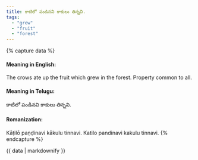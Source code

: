 ```yaml
---
title: కాటిలో పండినవి కాకులు తిన్నవి.
tags:
  - "grew"
  - "fruit"
  - "forest"
---
```


{% capture data %}
#### Meaning in English:
The crows ate up the fruit which grew in the forest.
Property common to all.

#### Meaning in Telugu:
కాటిలో పండినవి కాకులు తిన్నవి.

#### Romanization:
Kāṭilō paṇḍinavi kākulu tinnavi.
Katilo pandinavi kakulu tinnavi.
{% endcapture %}

{{ data | markdownify }}

